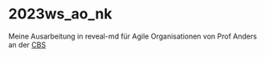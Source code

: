 # 2023ws_ao_nk

Meine Ausarbeitung in reveal-md für Agile Organisationen von Prof Anders an der [CBS](https://cbs.de)
